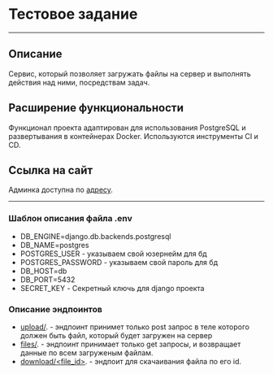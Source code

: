 # Тестовое задание
<hr>

## Описание
Сервис, который позволяет загружать файлы на сервер и выполнять действия над ними, посредствам задач.

## Расширение функциональности
Функционал проекта адаптирован для использования PostgreSQL и развертывания в контейнерах Docker. Используются инструменты CI и CD.

## Ссылка на сайт
Админка доступна по [адресу](http://194.190.221.99/admin/).
<hr>

### Шаблон описания файла .env
- DB_ENGINE=django.db.backends.postgresql
- DB_NAME=postgres
- POSTGRES_USER - указываем свой юзернейм для бд
- POSTGRES_PASSWORD - указываем свой пароль для бд
- DB_HOST=db
- DB_PORT=5432
- SECRET_KEY - Секретный ключь для django проекта

### Описание эндпоинтов
- [upload/](http://194.190.221.99/upload/). - эндпоинт принимет только post запрос в теле которого должен быть файл, который будет загружен на сервер
- [files/](http://194.190.221.99/files/). - эндпоинт принимает только get запросы, и возвращает данные по всем загруженым файлам.
- [download/<file_id>](http://194.190.221.99/download/1/). - эндпоит для скачаивания файла по его id.